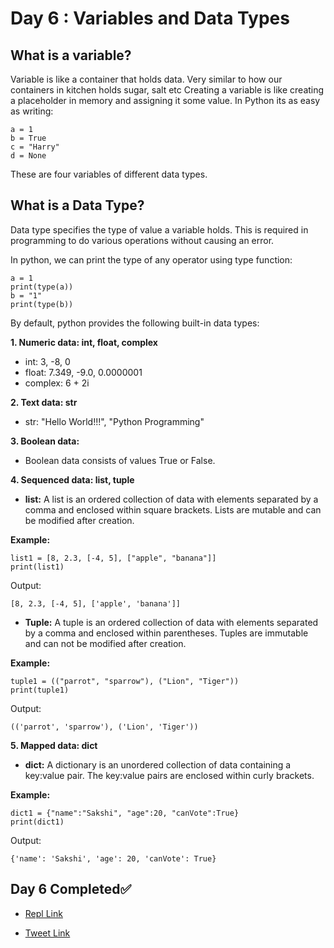 # Day 6 : Variables and Data Types

## What is a variable?
Variable is like a container that holds data. Very similar to how our containers in kitchen holds sugar, salt etc Creating a variable is like creating a placeholder in memory and assigning it some value. In Python its as easy as writing:

```
a = 1
b = True
c = "Harry"
d = None
```
These are four variables of different data types.

## What is a Data Type?

Data type specifies the type of value a variable holds. This is required in programming to do various operations without causing an error.

In python, we can print the type of any operator using type function:

```
a = 1
print(type(a))
b = "1"
print(type(b))
```
By default, python provides the following built-in data types:

**1. Numeric data: int, float, complex**

- int: 3, -8, 0
- float: 7.349, -9.0, 0.0000001
- complex: 6 + 2i

**2. Text data: str**

- str: "Hello World!!!", "Python Programming"

**3. Boolean data:**

- Boolean data consists of values True or False.

**4. Sequenced data: list, tuple**

- **list:** A list is an ordered collection of data with elements separated by a comma and enclosed within square brackets. Lists are mutable and can be modified after creation.

**Example:**

```
list1 = [8, 2.3, [-4, 5], ["apple", "banana"]]
print(list1)
```
Output:
```
[8, 2.3, [-4, 5], ['apple', 'banana']]
```

- **Tuple:** A tuple is an ordered collection of data with elements separated by a comma and enclosed within parentheses. Tuples are immutable and can not be modified after creation.

**Example:**
```
tuple1 = (("parrot", "sparrow"), ("Lion", "Tiger"))
print(tuple1)
```
Output:
```
(('parrot', 'sparrow'), ('Lion', 'Tiger'))
```

**5. Mapped data: dict**

- **dict:** A dictionary is an unordered collection of data containing a key:value pair. The key:value pairs are enclosed within curly brackets.

**Example:**

```
dict1 = {"name":"Sakshi", "age":20, "canVote":True}
print(dict1)
```
Output:
```
{'name': 'Sakshi', 'age': 20, 'canVote': True}
```

## Day 6 Completed✅ 

* [Repl Link](https://replit.com/@kishanrajput23/06-Day6-Variables-and-Data-Types)

* [Tweet Link](https://twitter.com/kishan_rajput23/status/1599082957498900480?s=20&t=jqcCWmWv3k80AHcHfAY_oA)
